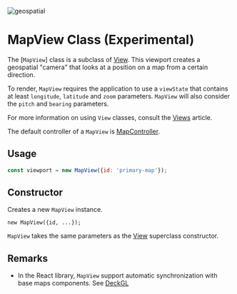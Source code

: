 <p class="badges">
  <img src="https://img.shields.io/badge/geopspatial-yes-lightgrey.svg?style=flat-square" alt="geospatial" />
</p>

# MapView Class (Experimental)

The [`MapView`] class is a subclass of [View](/docs/api-reference/view.md). This viewport creates a geospatial "camera" that looks at a position on a map from a certain direction.

To render, `MapView` requires the application to use a `viewState` that contains at least `longitude`, `latitude` and `zoom` parameters. `MapView` will also consider the `pitch` and `bearing` parameters.

For more information on using `View` classes, consult the [Views](/docs/developer-guide/views.md) article.

The default controller of a `MapView` is [MapController](/docs/api-reference/map-controller.md).

## Usage

```js
const viewport = new MapView({id: 'primary-map'});
```


## Constructor

Creates a new `MapView` instance.

`new MapView({id, ...});`

`MapView` takes the same parameters as the [View](/docs/api-reference/view.md) superclass constructor.


## Remarks

* In the React library, `MapView` support automatic synchronization with base maps components. See [DeckGL](/docs/api-reference/react/deckgl.md)
